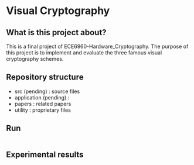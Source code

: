 # Visual Cryptography


## What is this project about?
This is a final project of ECE6960-Hardware_Cryptography.
The purpose of this project is to implement and evaluate the three famous
visual cryptography schemes.


## Repository structure
- src (pending) : source files
- application (pending) :
- papers : related papers
- utility : proprietary files

## Run
```bash
```


## Experimental results

